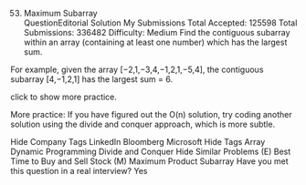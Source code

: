 53. Maximum Subarray  
QuestionEditorial Solution  My Submissions
Total Accepted: 125598
Total Submissions: 336482
Difficulty: Medium
Find the contiguous subarray within an array (containing at least one number) which has the largest sum.

For example, given the array [−2,1,−3,4,−1,2,1,−5,4],
the contiguous subarray [4,−1,2,1] has the largest sum = 6.

click to show more practice.

More practice:
If you have figured out the O(n) solution, try coding another solution using the divide and conquer approach, which is more subtle.

Hide Company Tags LinkedIn Bloomberg Microsoft
Hide Tags Array Dynamic Programming Divide and Conquer
Hide Similar Problems (E) Best Time to Buy and Sell Stock (M) Maximum Product Subarray
Have you met this question in a real interview? Yes  
